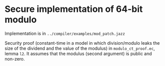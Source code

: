 # Secure implementation of 64-bit modulo

Implementation is in `../compiler/examples/mod_patch.jazz`

Security proof (constant-time in a model in which division/modulo leaks the size of the dividend and the value of the modulus) in `modulo_ct_proof.ec`, lemma `l2`.
It assumes that the modulus (second argument) is public and non-zero.
